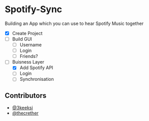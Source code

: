 # Spotify-Sync
Building an App which you can use to hear Spotify Music together

- [x] Create Project
- [ ] Build GUI
  - [ ] Username
  - [ ] Login
  - [ ] Friends?
- [ ] Buisness Layer
  - [x] Add Spotify API
  - [ ] Login
  - [ ] Synchronisation

## Contributors

- [@3keeksi](https://github.com/3keeksi)
- [@thecrether](https://github.com/thecrether)

